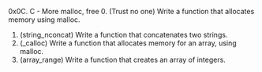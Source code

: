 0x0C. C - More malloc, free
0. (Trust no one) Write a function that allocates memory using malloc.
1. (string_nconcat) Write a function that concatenates two strings.
2. (_calloc) Write a function that allocates memory for an array, using malloc.
3. (array_range) Write a function that creates an array of integers.

